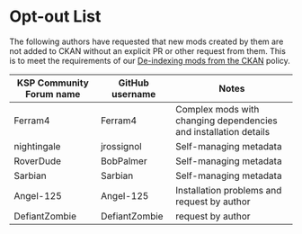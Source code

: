 # Opt-out List

The following authors have requested that new mods created by them are not added to CKAN without an explicit PR or other request from them. This is to meet the requirements of our [De-indexing mods from the CKAN](de-indexing.md) policy.

KSP Community Forum name | GitHub username | Notes
-----------|------------|--------------------------
Ferram4 | Ferram4 | Complex mods with changing dependencies and installation details
nightingale | jrossignol | Self-managing metadata
RoverDude | BobPalmer | Self-managing metadata
Sarbian | Sarbian | Self-managing metadata
Angel-125 | Angel-125 | Installation problems and request by author
DefiantZombie | DefiantZombie | request by author
